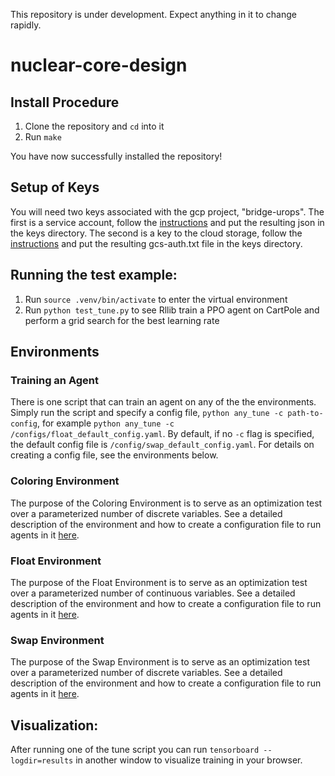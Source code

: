 This repository is under development. Expect anything in it to change rapidly.

# nuclear-core-design
## Install Procedure
1. Clone the repository and `cd` into it 
2. Run `make`

You have now successfully installed the repository!

## Setup of Keys

You will need two keys associated with the gcp project, "bridge-urops". The first is a service account, follow the [instructions](https://cloud.google.com/iam/docs/creating-managing-service-account-keys) and put the resulting json in the keys directory.
The second is a key to the cloud storage, follow the [instructions](https://github.com/s3fs-fuse/s3fs-fuse/wiki/Google-Cloud-Storage#get-credentials) and put the resulting gcs-auth.txt file in the keys directory.

## Running the test example:
1. Run `source .venv/bin/activate` to enter the virtual environment
2. Run `python test_tune.py` to see Rllib train a PPO agent on CartPole and perform a grid search for the best learning rate

## Environments

### Training an Agent

There is one script that can train an agent on any of the the environments. Simply run the script and specify a config file, `python any_tune -c path-to-config`, for example `python any_tune -c /configs/float_default_config.yaml`. 
By default, if no `-c` flag is specified, the default config file is `/config/swap_default_config.yaml`. For details on creating a config file, see the environments below. 

### Coloring Environment

The purpose of the Coloring Environment is to serve as an optimization test over a parameterized number of discrete variables. See a detailed description of the environment and how to create a configuration file to run agents in it [here](colorenv/README.md).

### Float Environment

The purpose of the Float Environment is to serve as an optimization test over a parameterized number of continuous variables. See a detailed description of the environment and how to create a configuration file to run agents in it [here](floatenv/README.md).

### Swap Environment

The purpose of the Swap Environment is to serve as an optimization test over a parameterized number of discrete variables. See a detailed description of the environment and how to create a configuration file to run agents in it [here](swapenv/README.md).

## Visualization:
After running one of the tune script you can run `tensorboard --logdir=results` in another window to visualize training in your browser.

